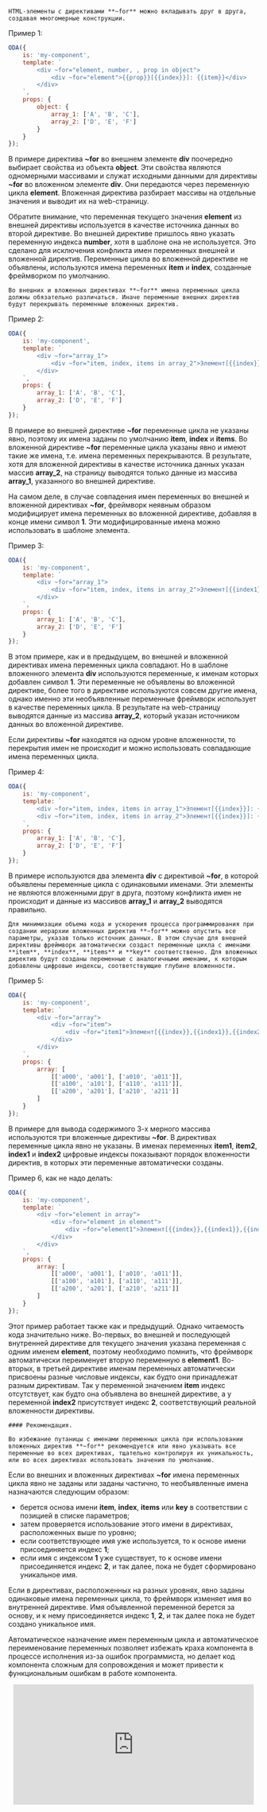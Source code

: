 ﻿```info_md
HTML-элементы с директивами **~for** можно вкладывать друг в друга, создавая многомерные конструкции.
```

Пример 1:

```javascript _run_edit_[my-component.js]
ODA({
    is: 'my-component',
    template: `
        <div ~for="element, number, , prop in object">
            <div ~for="element">{{prop}}[{{index}}]: {{item}}</div>
        </div>
    `,
    props: {
        object: {
            array_1: ['A', 'B', 'C'],
            array_2: ['D', 'E', 'F']
        }
    }
});
```

В примере директива **~for** во внешнем элементе **div** поочередно выбирает свойства из объекта **object**. Эти свойства являются одномерными массивами и служат исходными данными для директивы **~for** во вложенном элементе **div**. Они передаются через переменную цикла **element**. Вложенная директива разбирает массивы на отдельные значения и выводит их на web-страницу.

Обратите внимание, что переменная текущего значения **element** из внешней директивы используется в качестве источника данных во второй директиве. Во внешней директиве пришлось явно указать переменную индекса **number**, хотя в шаблоне она не используется. Это сделано для исключения конфликта имен переменных внешней и вложенной директив. Переменные цикла во вложенной директиве не объявлены, используются имена переменных **item** и **index**, созданные фреймворком по умолчанию.

```warning_md
Во внешних и вложенных директивах **~for** имена переменных цикла должны обязательно различаться. Иначе переменные внешних директив будут перекрывать переменные вложенных директив.
```

Пример 2:

```javascript _error_run_edit_[my-component.js]
ODA({
    is: 'my-component',
    template: `
        <div ~for="array_1">
            <div ~for="item, index, items in array_2">Элемент[{{index}}]: {{item}} -- Источник: [{{items}}]</div>
        </div>
    `,
    props: {
        array_1: ['A', 'B', 'C'],
        array_2: ['D', 'E', 'F']
    }
});
```

В примере во внешней директиве **~for** переменные цикла не указаны явно, поэтому их имена заданы по умолчанию **item**, **index** и **items**. Во вложенной директиве **~for** переменные цикла указаны явно и имеют такие же имена, т.е. имена переменных перекрываются. В результате, хотя для вложенной директивы в качестве источника данных указан массив **array\_2**, на страницу выводятся только данные из массива **array\_1**, указанного во внешней директиве.

На самом деле, в случае совпадения имен переменных во внешней и вложенной директивах **~for**, фреймворк неявным образом модифицирует имена переменных во вложенной директиве, добавляя в конце имени символ **1**. Эти модифицированные имена можно использовать в шаблоне элемента.

Пример 3:

```javascript _run_edit_[my-component.js]
ODA({
    is: 'my-component',
    template: `
        <div ~for="array_1">
            <div ~for="item, index, items in array_2">Элемент[{{index1}}]: {{item1}} -- Источник: [{{items1}}]</div>
        </div>
    `,
    props: {
        array_1: ['A', 'B', 'C'],
        array_2: ['D', 'E', 'F']
    }
});
```

В этом примере, как и в предыдущем, во внешней и вложенной директивах имена переменных цикла совпадают. Но в шаблоне вложенного элемента **div** используются переменные, к именам которых добавлен символ **1**. Эти переменные не объявлены во вложенной директиве, более того в директиве используются совсем другие имена, однако именно эти необъявленные переменные фреймворк использует в качестве переменных цикла. В результате на web-страницу выводятся данные из массива **array\_2**, который указан источником данных во вложенной директиве.

Если директивы **~for** находятся на одном уровне вложенности, то перекрытия имен не происходит и можно использовать совпадающие имена переменных цикла.

Пример 4:

```javascript _run_edit_[my-component.js]
ODA({
    is: 'my-component',
    template: `
        <div ~for="item, index, items in array_1">Элемент[{{index}}]: {{item}} -- Источник: [{{items}}]</div>
        <div ~for="item, index, items in array_2">Элемент[{{index}}]: {{item}} -- Источник: [{{items}}]</div>
    `,
    props: {
        array_1: ['A', 'B', 'C'],
        array_2: ['D', 'E', 'F']
    }
});
```

В примере используются два элемента **div** с директивой **~for**, в которой объявлены переменные цикла с одинаковыми именами. Эти элементы не являются вложенными друг в друга, поэтому конфликта имен не происходит и данные из массивов **array\_1** и **array\_2** выводятся правильно.

```info_md
Для минимизации объема кода и ускорения процесса программирования при создании иерархии вложенных директив **~for** можно опустить все параметры, указав только источник данных. В этом случае для внешней директивы фреймворк автоматически создаст переменные цикла с именами **item**, **index**, **items** и **key** соответственно. Для вложенных директив будут созданы переменные с аналогичными именами, к которым добавлены цифровые индексы, соответствующие глубине вложенности.
```

Пример 5:

```javascript _run_edit_[my-component.js]
ODA({
    is: 'my-component',
    template: `
        <div ~for="array">
            <div ~for="item">
                <div ~for="item1">Элемент[{{index}},{{index1}},{{index2}}]: {{item2}}</div>
            </div>
        </div>
    `,
    props: {
        array: [
            [['a000', 'a001'], ['a010', 'a011']],
            [['a100', 'a101'], ['a110', 'a111']],
            [['a200', 'a201'], ['a210', 'a211']]
        ]
    }
});
```

В примере для вывода содержимого 3-х мерного массива используются три вложенные директивы **~for**. В директивах переменные цикла явно не указаны. В именах переменных **item1**, **item2**, **index1** и **index2** цифровые индексы показывают порядок вложенности директив, в которых эти переменные автоматически созданы.

Пример 6, как не надо делать:

```javascript _error_run_edit_[my-component.js]
ODA({
    is: 'my-component',
    template: `
        <div ~for="element in array">
            <div ~for="element in element">
                <div ~for="element1">Элемент[{{index}},{{index1}},{{index2}}]: {{item}}</div>
            </div>
        </div>
    `,
    props: {
        array: [
            [['a000', 'a001'], ['a010', 'a011']],
            [['a100', 'a101'], ['a110', 'a111']],
            [['a200', 'a201'], ['a210', 'a211']]
        ]
    }
});
```

Этот пример работает также как и предыдущий. Однако читаемость кода значительно ниже. Во-первых, во внешней и последующей внутренней директиве для текущего значения указана переменная с одним именем **element**, поэтому необходимо помнить, что фреймворк автоматически переименует вторую переменную в **element1**. Во-вторых, в третьей директиве именам переменных автоматически присвоены разные числовые индексы, как будто они принадлежат разным директивам. Так у переменной значением **item** индекс отсутствует, как будто она объявлена во внешней директиве, а у переменной **index2** присутствует индекс **2**, соответствующий реальной вложенности директивы.

```faq_md
#### Рекомендация.

Во избежание путаницы с именами переменных цикла при использовании вложенных директив **~for** рекомендуется или явно указывать все переменные во всех директивах, тщательно контролируя их уникальность, или во всех директивах использовать значения по умолчанию.
```

Если во внешних и вложенных директивах **~for** имена переменных цикла явно не заданы или заданы частично, то необъявленные имена назначаются следующим образом:

- берется основа имени **item**, **index**, **items** или **key** в соответствии с позицией в списке параметров;
- затем проверяется использование этого имени в директивах, расположенных выше по уровню;
- если соответствующее имя уже используется, то к основе имени присоединяется индекс **1**;
- если имя с индексом **1** уже существует, то к основе имени присоединяется индекс **2**, и так далее, пока не будет сформировано уникальное имя.

Если в директивах, расположенных на разных уровнях, явно заданы одинаковые имена переменных цикла, то фреймворк изменяет имя во внутренней директиве. Имя объявленной переменной берется за основу, и к нему присоединяется индекс **1**, **2**, и так далее пока не будет создано уникальное имя.

Автоматическое назначение имен переменным цикла и автоматическое переименование переменных позволяет избежать краха компонента в процессе исполнения из-за ошибок программиста, но делает код компонента сложным для сопровождения и может привести к функциональным ошибкам в работе компонента.

<div style="position:relative;padding-bottom:48%; margin:10px">
    <iframe src="https://www.youtube.com/embed/5grvyQc4-bI?start=0" frameborder="0" allow="accelerometer; autoplay; encrypted-media; gyroscope; picture-in-picture" allowfullscreen
    	style="position:absolute;width:100%;height:100%;"></iframe>
</div>

